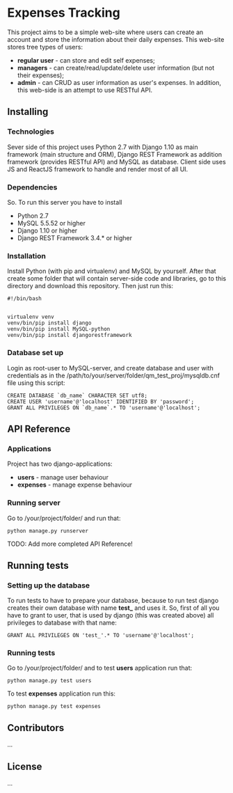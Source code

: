 # Expenses Tracking

This project aims to be a simple web-site where users can create an account and store the information about their daily expenses.
This web-site stores tree types of users: 
* **regular user** - can store and edit self expenses;
* **managers** - can create/read/update/delete user information (but not their expenses);
* **admin** - can CRUD as user information as user's expenses.
In addition, this web-side is an attempt to use RESTful API.

## Installing

### Technologies

Sever side of this project uses Python 2.7 with Django 1.10 as main framework (main structure and ORM), Django REST Framework as addition framework (provides RESTful API) and MySQL as database.
Client side uses JS and ReactJS framework to handle and render most of all UI.

### Dependencies

So. To run this server you have to install
* Python 2.7 
* MySQL 5.5.52 or higher
* Django 1.10 or higher
* Django REST Framework 3.4.* or higher

### Installation

Install Python (with pip and virtualenv) and MySQL by yourself.
After that create some folder that will contain server-side code and libraries, go to this directory and download this repository. 
Then just run this:

```
#!/bin/bash


virtualenv venv
venv/bin/pip install django
venv/bin/pip install MySQL-python
venv/bin/pip install djangorestframework
```

### Database set up

Login as root-user to MySQL-server, and create database and user with credentials as in the /path/to/your/server/folder/qm_test_proj/mysqldb.cnf file using this script:

```
CREATE DATABASE `db_name` CHARACTER SET utf8;
CREATE USER 'username'@'localhost' IDENTIFIED BY 'password';
GRANT ALL PRIVILEGES ON `db_name`.* TO 'username'@'localhost';
```

## API Reference

### Applications

Project has two django-applications: 
* **users** - manage user behaviour
* **expenses** - manage expense behaviour

### Running server

Go to /your/project/folder/ and run that:

```
python manage.py runserver
```

TODO: Add more completed API Reference! 

## Running tests

### Setting up the database

To run tests to have to prepare your database, because to run test django creates their own database with name **test_** and uses it. So, first of all you have to grant to user, that is used by django (this was created above) all privileges to database with that name:

```
GRANT ALL PRIVILEGES ON 'test_'.* TO 'username'@'localhost';
```

### Running tests

Go to /your/project/folder/ and to test **users** application run that:

```
python manage.py test users
```

To test **expenses** application run this:

```
python manage.py test expenses
```

## Contributors

...

## License

...